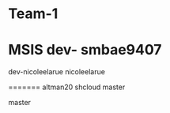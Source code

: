 # Team-1
MSIS
 dev-<smbae9407>
smbae9407
=======
 dev-nicoleelarue
nicoleelarue

=======
altman20
shcloud
 master

master
